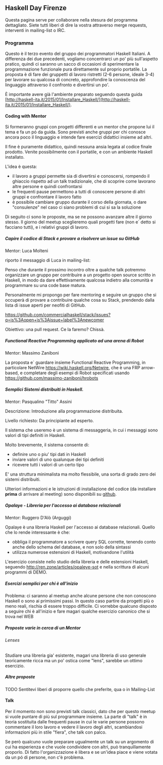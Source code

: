 ## Haskell Day Firenze

Questa pagina serve per collaborare nella stesura del programma dettagliato. Siete tutti liberi di dire la vostra attraverso merge requests, interventi in mailing-list o IRC.

### Programma 

Questo è il terzo evento del gruppo dei programmatori Haskell Italiani. A differenza dei due precedenti, vogliamo concentrarci un po' più sull'aspetto pratico, quindi ci saranno un sacco di occasioni di sperimentare la programmazione funzionale pura direttamente sul proprio portatile. La proposta è di fare dei gruppetti di lavoro ristretti (2-6 persone, ideale 3-4) per lavorare su qualcosa di concreto, approfondire la conoscenza del linguaggio attraverso il confronto e divertirsi un po'. 

È importante avere già l'ambiente preparato seguendo questa guida [http://haskell-ita.it/2015/01/Installare_Haskell/](http://haskell-ita.it/2015/01/Installare_Haskell/).

#### Coding with Mentor 

Si formeranno gruppi con progetti differenti e un mentor che propone lui il tema e fa un pó da guida. Sono previsti anche gruppi per chi conosce ancora poco il linguaggio e intende fare esercizi didattici insieme ad altri.

Il fine è puramente didattico, quindi nessuna ansia legata al codice finale prodotto. Venite possibilmente con il portatile, e con un ambiente Haskell installato. 

L'idea è questa:

* il lavoro a gruppi permette sia di divertirsi e conoscersi, rompendo il ghiaccio rispetto ad un talk tradizionale, che di scoprire come lavorano altre persone e quindi confrontarsi
* le frequenti pause permettono a tutti di conoscere persone di altri gruppi e confrontare il lavoro fatto
* è possibile cambiare gruppo durante il corso della giornata, o dare "consulenze" nel caso ci siano problemi di cui si sa la soluzione

Di seguito ci sono le proposte, ma se ne possono avanzare altre il giorno stesso. Il giorno del meetup sceglieremo quali progetti fare (non e\` detto si facciano tutti), e i relativi gruppi di lavoro.

##### Capire il codice di Stack e provare a risolvere un issue su GitHub 

Mentor: Luca Molteni 

riporto il messaggio di Luca in mailing-list:

Penso che durante il prossimo incontro oltre a qualche talk potremmo organizzare un gruppo per contribuire a un progetto open source scritto in Haskell, in modo da dare effettivamente qualcosa indietro alla comunità e programmare su una code base matura.

Personalmente mi propongo per fare mentoring e seguire un gruppo che si occuperà di provare a contribuire qualche cosa su Stack, prendendo dalla lista di issue aperti per neofiti di GitHub.

https://github.com/commercialhaskell/stack/issues?q=is%3Aopen+is%3Aissue+label%3Anewcomer

Obiettivo: una pull request. Ce la faremo? Chissà.

##### Functional Reactive Programming applicato ad una arena di Robot

Mentor: Massimo Zaniboni

La proposta e` guardare insieme Functional Reactive Programming, in particolare NetWire https://wiki.haskell.org/Netwire, che è una FRP arrow-based, e completare degli esempi di Robot specificati usando https://github.com/massimo-zaniboni/hrobots

##### Semplici Sistemi distribuiti in Haskell.

Mentor: Pasqualino "Titto" Assini

Descrizione: Introduzione alla programmazione distribuita.

Livello richiesto: Da principiante ad esperto.

Il sistema che useremo è un sistema di messaggeria, in cui i messaggi sono valori di tipi definiti in Haskell.

Molto brevemente, il sistema consente di:

* definire uno o piu' tipi dati in Haskell
* inviare valori di uno qualunque dei tipi definiti
* ricevere tutti i valori di un certo tipo

E' una struttura minimalista ma molto flessibile, una sorta di grado zero dei sistemi distribuiti.

Ulteriori informazioni e le istruzioni di installazione del codice (da installare **prima** di arrivare al meeting) sono disponibili su [github](https://github.com/tittoassini/HaskellMeetingFirenze2016).

##### Opalaye - Libreria per l'accesso ai database relazionali

Mentor: Ruggero D'Alò (Arguggi)

Opalaye è una libreria Haskell per l'accesso ai database relazionali. Quello che lo rende interessante è che:

* obbliga il programmatore a scrivere query SQL corrette, tenendo conto anche dello schema del database, e non solo della sintassi
* utilizza numerose estensioni di Haskell, motivandone l'utilità

L'esercizio consiste nello studio della libreria e delle estensioni Haskell, seguendo http://ren.zone/articles/opaleye-sot e nella scrittura di alcuni programmi di DEMO.

##### Esercizi semplici per chi è all'inizio

Problema: ci saranno al meetup anche alcune persone che non conoscono Haskell o sono ai primissimi passi. In questo caso partire da progetti più o meno reali, rischia di essere troppo difficile. Ci vorrebbe qualcuno disposto a seguire chi è all'inizio e fare magari qualche esercizio canonico che si trova nel WEB

##### Proposte varie in cerca di un Mentor

###### Lenses

Studiare una libreria gia' esistente, magari una libreria di uso generale teoricamente ricca ma un po' ostica come "lens", sarebbe un ottimo esercizio.


##### Altre proposte

TODO Sentitevi liberi di proporre quello che preferite, qua o in Mailing-List

#### Talk

Per il momento non sono previsti talk classici, dato che per questo meetup si vuole puntare di più sul programmare insieme. La parte di "talk" è in teoria sostituita dalle frequenti pause in cui le varie persone possono commentare il loro lavoro e vedere il lavoro degli altri, scambiandosi informazioni più in stile "fiera", che talk con palco. 

Se però qualcuno vuole preparare ugualmente un talk su un argomento di cui ha esperienza e che vuole condividere con altri, può tranquillamente proporlo. Di fatto l'organizzazione è libera e se un'idea piace e viene votata da un pó di persone, non c'è problema.

